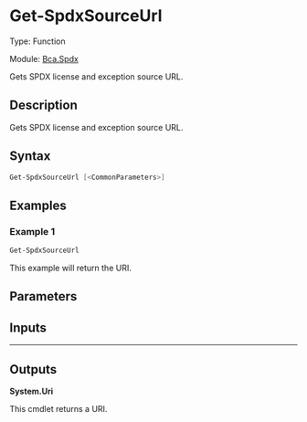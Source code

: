 # Get-SpdxSourceUrl
Type: Function

Module: [Bca.Spdx](../ReadMe.md)

Gets SPDX license and exception source URL.
## Description
Gets SPDX license and exception source URL.
## Syntax
```powershell
Get-SpdxSourceUrl [<CommonParameters>]
```
## Examples
### Example 1
```powershell
Get-SpdxSourceUrl
```
This example will return the URI.
## Parameters
## Inputs
****


## Outputs
**System.Uri**

This cmdlet returns a URI.
